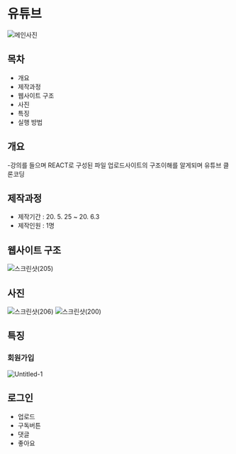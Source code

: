 # 유튜브
![메인사진](https://user-images.githubusercontent.com/59378967/83702936-15fdcf00-a649-11ea-9064-39d95dd89189.jpg)

## 목차
- 개요
- 제작과정
- 웹사이트 구조
- 사진
- 특징
- 실행 방법

## 개요
-강의를 들으며 REACT로 구성된 파일 업로드사이트의 구조이해를 알게되며 
유튜브 클론코딩

## 제작과정
- 제작기간 : 20. 5. 25 ~ 20. 6.3
- 제작인원 : 1명

## 웹사이트 구조
![스크린샷(205)](https://user-images.githubusercontent.com/59378967/83701863-f4e7af00-a645-11ea-8672-dfe30891923c.png)

## 사진
![스크린샷(206)](https://user-images.githubusercontent.com/59378967/83703253-f31fea80-a649-11ea-97c1-9199227fe170.png)
![스크린샷(200)](https://user-images.githubusercontent.com/59378967/83703280-0337ca00-a64a-11ea-9a26-1e9f5347cdc2.png)


## 특징
### 회원가입
![Untitled-1](https://user-images.githubusercontent.com/59378967/84098206-95bcdc80-aa41-11ea-91c6-54a66f334322.jpg)

## 로그인
- 업로드
- 구독버튼
- 댓글
- 좋아요
